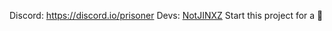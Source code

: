 Discord: https://discord.io/prisoner
Devs: [NotJINXZ](https://github.com/NotJINXZ)
Start this project for a 🍪

